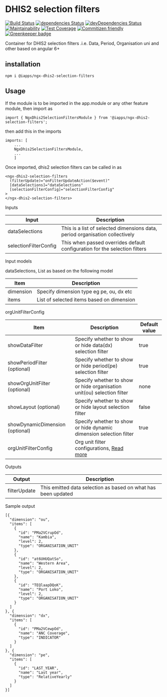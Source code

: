 # DHIS2 selection filters

[![Build Status](https://travis-ci.org/hisptz/ngx-dhis2-selection-filters.svg?branch=master)](https://travis-ci.org/hisptz/ngx-dhis2-selection-filters)
[![dependencies Status](https://david-dm.org/hisptz/ngx-dhis2-selection-filters/status.svg)](https://david-dm.org/hisptz/ngx-dhis2-selection-filters)
[![devDependencies Status](https://david-dm.org/hisptz/ngx-dhis2-selection-filters/dev-status.svg)](https://david-dm.org/hisptz/ngx-dhis2-selection-filters?type=dev)
[![Maintainability](https://api.codeclimate.com/v1/badges/ff599d4632d33d60f58e/maintainability)](https://codeclimate.com/github/hisptz/ngx-dhis2-selection-filters/maintainability)
[![Test Coverage](https://api.codeclimate.com/v1/badges/ff599d4632d33d60f58e/test_coverage)](https://codeclimate.com/github/hisptz/ngx-dhis2-selection-filters/test_coverage)
[![Commitizen friendly](https://img.shields.io/badge/commitizen-friendly-brightgreen.svg)](http://commitizen.github.io/cz-cli/)
[![Greenkeeper badge](https://badges.greenkeeper.io/hisptz/ngx-dhis2-selection-filters.svg)](https://greenkeeper.io/)

Container for DHIS2 selection filters .i.e. Data, Period, Organisation uni and other based on angular 6+

## installation

`npm i @iapps/ngx-dhis2-selection-filters`

## Usage

If the module is to be imported in the app.module or any other feature module, then import as

`import { NgxDhis2SelectionFiltersModule } from '@iapps/ngx-dhis2-selection-filters';`

then add this in the imports

```
imports: [
    ...
    NgxDhis2SelectionFiltersModule,
    ...
    ]
```

Once imported, dhis2 selection filters can be called in as

```
<ngx-dhis2-selection-filters
  (filterUpdate)="onFilterUpdateAction($event)"
  [dataSelections]="dataSelections"
  [selectionFilterConfig]="selectionFilterConfig"
>
</ngx-dhis2-selection-filters>
```

Inputs

| Input                 | Description                                                                  |
| --------------------- | ---------------------------------------------------------------------------- |
| dataSelections        | This is a list of selected dimensions data, period organisation collectively |
| selectionFilterConfig | This when passed overrides default configuration for the selection filters   |

Input models

dataSelections, List as based on the following model

| Item      | Description                               |
| --------- | ----------------------------------------- |
| dimension | Specify dimension type eg pe, ou, dx etc  |
| items     | List of selected items based on dimension |

orgUnitFilterConfig

| Item                            | Description                                                                                                 | Default value |
| ------------------------------- | ----------------------------------------------------------------------------------------------------------- | ------------- |
| showDataFilter                  | Specify whether to show or hide data(dx) selection filter                                                   | true          |
| showPeriodFilter (optional)     | Specify whether to show or hide period(pe) selection filter                                                 | true          |
| showOrgUnitFilter (optional)    | Specify whether to show or hide organisation unit(ou) selection filter                                      | none          |
| showLayout (optional)           | Specify whether to show or hide layout selection filter                                                     | false         |
| showDynamicDimension (optional) | Specify whether to show or hide dynamic dimension selection filter                                          | true          |
| orgUnitFilterConfig             | Org unit filter configurations, [Read more](https://www.npmjs.com/package/@iapps/ngx-dhis2-org-unit-filter) |               |

Outputs

| Output       | Description                                                   |
| ------------ | ------------------------------------------------------------- |
| filterUpdate | This emitted data selection as based on what has been updated |

Sample output

```
[{
  "dimension": "ou",
  "items": [
    {
      "id": "PMa2VCrupOd",
      "name": "Kambia",
      "level": 2,
      "type": "ORGANISATION_UNIT"
    },
    {
      "id": "at6UHUQatSo",
      "name": "Western Area",
      "level": 2,
      "type": "ORGANISATION_UNIT"
    },
    {
      "id": "TEQlaapDQoK",
      "name": "Port Loko",
      "level": 2,
      "type": "ORGANISATION_UNIT"
    }
  ]
}, {
  "dimension": "dx",
  "items": [
    {
      "id": "PMa2VCewpOd",
      "name": "ANC Coverage",
      "type": "INDICATOR"
    }
  ]
}, {
  "dimension": "pe",
  "items": [
    {
      "id": "LAST_YEAR",
      "name": "Last year",
      "type": "RelativeYearly"
    }
  ]
}]
```
